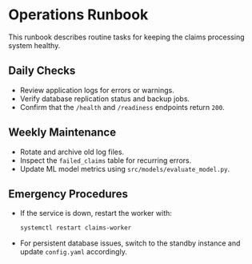 # Operations Runbook

This runbook describes routine tasks for keeping the claims processing system healthy.

## Daily Checks
- Review application logs for errors or warnings.
- Verify database replication status and backup jobs.
- Confirm that the `/health` and `/readiness` endpoints return `200`.

## Weekly Maintenance
- Rotate and archive old log files.
- Inspect the `failed_claims` table for recurring errors.
- Update ML model metrics using `src/models/evaluate_model.py`.

## Emergency Procedures
- If the service is down, restart the worker with:
  ```bash
  systemctl restart claims-worker
  ```
- For persistent database issues, switch to the standby instance and update `config.yaml` accordingly.
